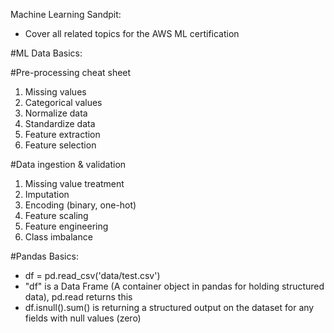 Machine Learning Sandpit:

- Cover all related topics for the AWS ML certification

#ML Data Basics:

#Pre-processing cheat sheet
1. Missing values
2. Categorical values
3. Normalize data
4. Standardize data
5. Feature extraction
6. Feature selection

#Data ingestion & validation
1. Missing value treatment
2. Imputation
3. Encoding (binary, one-hot)
4. Feature scaling
5. Feature engineering
6. Class imbalance

#Pandas Basics:
- df = pd.read_csv('data/test.csv')
- "df" is a Data Frame (A container object in pandas for holding structured data), pd.read returns this
- df.isnull().sum() is returning a structured output on the dataset for any fields with null values (zero)
